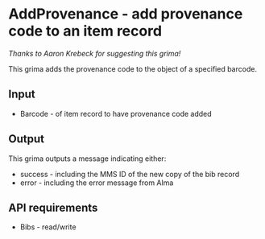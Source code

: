 # AddProvenance - add provenance code to an item record
*Thanks to Aaron Krebeck for suggesting this grima!*

This grima adds the provenance code to the object of a specified barcode.

## Input
* Barcode - of item record to have provenance code added

## Output
This grima outputs a message indicating either:
* success - including the MMS ID of the new copy of the bib record
* error - including the error message from Alma

## API requirements
* Bibs - read/write
